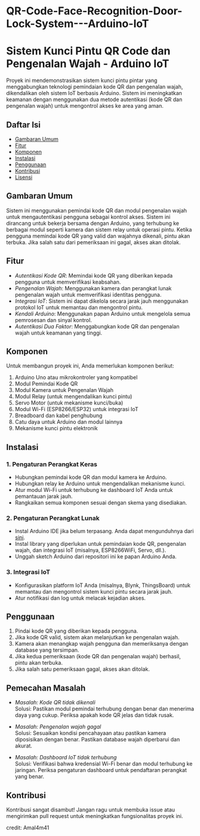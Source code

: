 # QR-Code-Face-Recognition-Door-Lock-System---Arduino-IoT
# Sistem Kunci Pintu QR Code dan Pengenalan Wajah - Arduino IoT

Proyek ini mendemonstrasikan sistem kunci pintu pintar yang menggabungkan teknologi pemindaian kode QR dan pengenalan wajah, dikendalikan oleh sistem IoT berbasis Arduino. Sistem ini meningkatkan keamanan dengan menggunakan dua metode autentikasi (kode QR dan pengenalan wajah) untuk mengontrol akses ke area yang aman.

## Daftar Isi
- [Gambaran Umum](#gambaran-umum)
- [Fitur](#fitur)
- [Komponen](#komponen)
- [Instalasi](#instalasi)
- [Penggunaan](#penggunaan)
- [Kontribusi](#kontribusi)
- [Lisensi](#lisensi)

## Gambaran Umum
Sistem ini menggunakan pemindai kode QR dan modul pengenalan wajah untuk mengautentikasi pengguna sebagai kontrol akses. Sistem ini dirancang untuk bekerja bersama dengan Arduino, yang terhubung ke berbagai modul seperti kamera dan sistem relay untuk operasi pintu. Ketika pengguna memindai kode QR yang valid dan wajahnya dikenali, pintu akan terbuka. Jika salah satu dari pemeriksaan ini gagal, akses akan ditolak.

## Fitur
- *Autentikasi Kode QR*: Memindai kode QR yang diberikan kepada pengguna untuk memverifikasi keabsahan.
- *Pengenalan Wajah*: Menggunakan kamera dan perangkat lunak pengenalan wajah untuk memverifikasi identitas pengguna.
- *Integrasi IoT*: Sistem ini dapat dikelola secara jarak jauh menggunakan protokol IoT untuk memantau dan mengontrol pintu.
- *Kendali Arduino*: Menggunakan papan Arduino untuk mengelola semua pemrosesan dan sinyal kontrol.
- *Autentikasi Dua Faktor*: Menggabungkan kode QR dan pengenalan wajah untuk keamanan yang tinggi.

## Komponen
Untuk membangun proyek ini, Anda memerlukan komponen berikut:
1. Arduino Uno atau mikrokontroler yang kompatibel
2. Modul Pemindai Kode QR
3. Modul Kamera untuk Pengenalan Wajah
4. Modul Relay (untuk mengendalikan kunci pintu)
5. Servo Motor (untuk mekanisme kunci/buka)
6. Modul Wi-Fi (ESP8266/ESP32) untuk integrasi IoT
7. Breadboard dan kabel penghubung
8. Catu daya untuk Arduino dan modul lainnya
9. Mekanisme kunci pintu elektronik

## Instalasi
### 1. Pengaturan Perangkat Keras
- Hubungkan pemindai kode QR dan modul kamera ke Arduino.
- Hubungkan relay ke Arduino untuk mengendalikan mekanisme kunci.
- Atur modul Wi-Fi untuk terhubung ke dashboard IoT Anda untuk pemantauan jarak jauh.
- Rangkaikan semua komponen sesuai dengan skema yang disediakan.

### 2. Pengaturan Perangkat Lunak
- Instal Arduino IDE jika belum terpasang. Anda dapat mengunduhnya dari [sini](https://www.arduino.cc/en/software).
- Instal library yang diperlukan untuk pemindaian kode QR, pengenalan wajah, dan integrasi IoT (misalnya, ESP8266WiFi, Servo, dll.).
- Unggah sketch Arduino dari repositori ini ke papan Arduino Anda.

### 3. Integrasi IoT
- Konfigurasikan platform IoT Anda (misalnya, Blynk, ThingsBoard) untuk memantau dan mengontrol sistem kunci pintu secara jarak jauh.
- Atur notifikasi dan log untuk melacak kejadian akses.

## Penggunaan
1. Pindai kode QR yang diberikan kepada pengguna.
2. Jika kode QR valid, sistem akan melanjutkan ke pengenalan wajah.
3. Kamera akan menangkap wajah pengguna dan memeriksanya dengan database yang tersimpan.
4. Jika kedua pemeriksaan (kode QR dan pengenalan wajah) berhasil, pintu akan terbuka.
5. Jika salah satu pemeriksaan gagal, akses akan ditolak.

## Pemecahan Masalah
- *Masalah: Kode QR tidak dikenali*  
  Solusi: Pastikan modul pemindai terhubung dengan benar dan menerima daya yang cukup. Periksa apakah kode QR jelas dan tidak rusak.
  
- *Masalah: Pengenalan wajah gagal*  
  Solusi: Sesuaikan kondisi pencahayaan atau pastikan kamera diposisikan dengan benar. Pastikan database wajah diperbarui dan akurat.

- *Masalah: Dashboard IoT tidak terhubung*  
  Solusi: Verifikasi bahwa kredensial Wi-Fi benar dan modul terhubung ke jaringan. Periksa pengaturan dashboard untuk pendaftaran perangkat yang benar.

## Kontribusi
Kontribusi sangat disambut! Jangan ragu untuk membuka issue atau mengirimkan pull request untuk meningkatkan fungsionalitas proyek ini.

credit: Amal4m41
